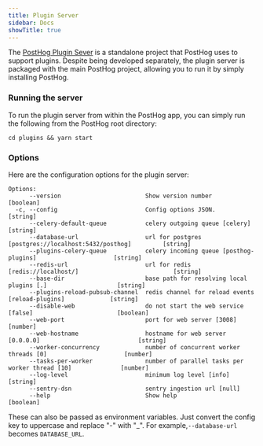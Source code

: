 ```yaml
---
title: Plugin Server
sidebar: Docs
showTitle: true
---
```


The [PostHog Plugin Sever](https://github.com/PostHog/posthog-plugin-serve) is a standalone project that PostHog uses to support plugins. Despite being developed separately, the plugin server is packaged with the main PostHog project, allowing you to run it by simply installing PostHog.

### Running the server

To run the plugin server from within the PostHog app, you can simply run the following from the PostHog root directory:

```shell
cd plugins && yarn start
```

### Options

Here are the configuration options for the plugin server:

```shell
Options:
      --version                        Show version number                                         [boolean]
  -c, --config                         Config options JSON.                                         [string]
      --celery-default-queue           celery outgoing queue [celery]                               [string]
      --database-url                   url for postgres [postgres://localhost:5432/posthog]         [string]
      --plugins-celery-queue           celery incoming queue [posthog-plugins]                      [string]
      --redis-url                      url for redis [redis://localhost/]                           [string]
      --base-dir                       base path for resolving local plugins [.]                    [string]
      --plugins-reload-pubsub-channel  redis channel for reload events [reload-plugins]             [string]
      --disable-web                    do not start the web service [false]                        [boolean]
      --web-port                       port for web server [3008]                                   [number]
      --web-hostname                   hostname for web server [0.0.0.0]                            [string]
      --worker-concurrency             number of concurrent worker threads [0]                      [number]
      --tasks-per-worker               number of parallel tasks per worker thread [10]              [number]
      --log-level                      minimum log level [info]                                     [string]
      --sentry-dsn                     sentry ingestion url [null]
      --help                           Show help                                                   [boolean]
```

These can also be passed as environment variables. Just convert the config key to uppercase and replace "-" with "_". For example,`--database-url` becomes `DATABASE_URL`.